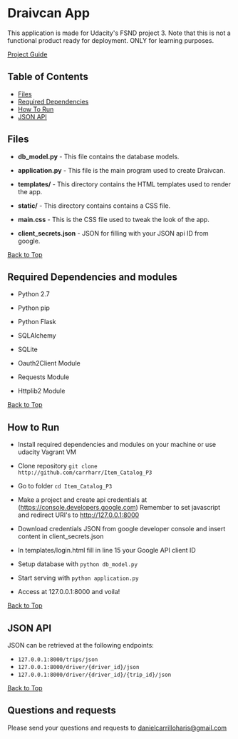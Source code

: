 # Draivcan App

This application is made for Udacity's FSND project 3. Note that this is not a
functional product ready for deployment. ONLY for learning purposes.


[Project Guide](https://docs.google.com/document/d/1jFjlq_f-hJoAZP8dYuo5H3xY62kGyziQmiv9EPIA7tM/pub?embedded=true)

## Table of Contents
* [Files](#files)
* [Required Dependencies](#required-dependencies-and-modules)
* [How To Run](#how-to-run)
* [JSON API](#json-api)

## Files

* **db_model.py** - This file contains the database models.

* **application.py** - This file is the main program used to create Draivcan.

* **templates/** - This directory contains the HTML templates used to render the app.

* **static/** - This directory contains contains a CSS file.

* **main.css** - This is the CSS file used to tweak the look of the app.

* **client_secrets.json** - JSON for filling with your JSON api ID from google.

[Back to Top](#draivcan-app)

## Required Dependencies and modules

* Python 2.7

* Python pip

* Python Flask

* SQLAlchemy

* SQLite

* Oauth2Client Module

* Requests Module

* Httplib2 Module

[Back to Top](#draivcan-app)

## How to Run

* Install required dependencies and modules on your machine or use udacity Vagrant VM

* Clone repository ```git clone http://github.com/carrharr/Item_Catalog_P3```

* Go to folder ```cd Item_Catalog_P3```

* Make a project and create api credentials at (https://console.developers.google.com)
  Remember to set javascript and redirect URI's to http://127.0.0.1:8000

* Download credentials JSON from google developer console and insert content
  in client_secrets.json

* In templates/login.html fill in line 15 your Google API client ID

* Setup database with ```python db_model.py```

* Start serving with ```python application.py```

* Access at 127.0.0.1:8000 and voila!

[Back to Top](#draivcan-app)

## JSON API

JSON can be retrieved at the following endpoints:
* ```127.0.0.1:8000/trips/json```
* ```127.0.0.1:8000/driver/{driver_id}/json```
* ```127.0.0.1:8000/driver/{driver_id}/{trip_id}/json```

[Back to Top](#draivcan-app)

## Questions and requests

Please send your questions and requests to danielcarrilloharis@gmail.com 
